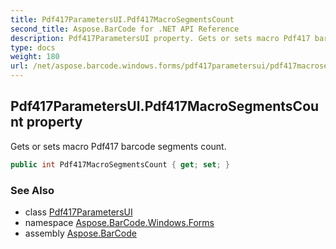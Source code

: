 ```yaml
---
title: Pdf417ParametersUI.Pdf417MacroSegmentsCount
second_title: Aspose.BarCode for .NET API Reference
description: Pdf417ParametersUI property. Gets or sets macro Pdf417 barcode segments count
type: docs
weight: 180
url: /net/aspose.barcode.windows.forms/pdf417parametersui/pdf417macrosegmentscount/
---
```

## Pdf417ParametersUI.Pdf417MacroSegmentsCount property

Gets or sets macro Pdf417 barcode segments count.

```csharp
public int Pdf417MacroSegmentsCount { get; set; }
```

### See Also

* class [Pdf417ParametersUI](../)
* namespace [Aspose.BarCode.Windows.Forms](../../../aspose.barcode.windows.forms/)
* assembly [Aspose.BarCode](../../../)


